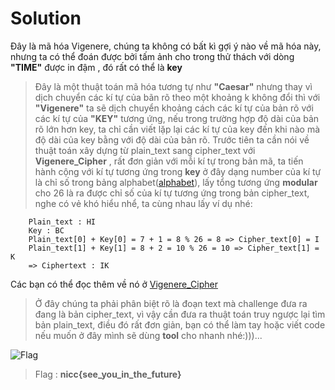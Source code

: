 # Solution

Đây là mã hóa Vigenere, chúng ta không có bất kì gợi ý nào về mã hóa này, nhưng ta có thể đoán được bởi tấm ảnh cho trong thử thách với dòng **"TIME"** được in đậm , đó rất có thể là **key**

> Đây là một thuật toán mã hóa tương tự như **"Caesar"** nhưng thay vì dịch chuyển các kí tự của bãn rõ theo một khoảng k không đổi thì với **"Vigenere"** ta sẽ dịch chuyển khoảng cách các kí tự của bản rõ với các kí tự của **"KEY"** tương ứng, nếu trong trường hợp độ dài của bản rõ lớn hơn key, ta chỉ cần viết lặp lại các kí tự của key đến khi nào mà độ dài của key bằng với độ dài của bản rõ.
> Trước tiên ta cần nói về thuật toán xây dựng từ plain_text sang cipher_text với **Vigenere_Cipher** , rất đơn giản với mỗi kí tự trong bản mã, ta tiến hành cộng với kí tự tương ứng trong **key** ở đây dạng number của kí tự là chỉ số trong bảng alphabet([alphabet](https://anhnguathena.vn/bang-chu-cai-tieng-anh-chuan-nhat-id774)), lấy tổng tương ứng **modular** cho 26 là ra được chỉ số của kí tự tương ứng trong bản cipher_text, nghe có vẻ khó hiểu nhể, ta cùng nhau lấy ví dụ nhé:

```
    Plain_text : HI
    Key : BC
    Plain_text[0] + Key[0] = 7 + 1 = 8 % 26 = 8 => Cipher_text[0] = I
    Plain_text[1] + Key[1] = 8 + 2 = 10 % 26 = 10 => Cipher_text[1] = K
    => Ciphertext : IK
```

Các bạn có thể đọc thêm về nó ở [Vigenere_Cipher](https://vi.wikipedia.org/wiki/M%E1%BA%ADt_m%C3%A3_Vigen%C3%A8re#C%C3%A1ch_gi%E1%BA%A3i_m%C3%A3_Vigen%C3%A8re)

> Ở đây chúng ta phải phân biệt rõ là đoạn text mà challenge đưa ra đang là bản cipher_text, vì vậy cần đưa ra thuật toán truy ngược lại tìm bản plain_text, điều đó rất đơn giản, bạn có thể làm tay hoặc viết code nếu muốn ở đây mình sẽ dùng **tool** cho nhanh nhé:)))...

![Flag](https://live.staticflickr.com/65535/52763802250_d3a610c4d2_z.jpg)

> Flag : **nicc{see_you_in_the_future}**
